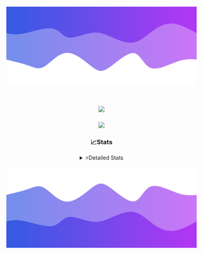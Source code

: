 ![Header](./header.png)
<div align="center">

<h1 align="center">
  <a href="https://git.io/typing-svg">
    <img src="https://readme-typing-svg.herokuapp.com/?lines=Hello,+There!+%F0%9F%91%8B;This+is+chicho.;Owner+on+Ocean;&center=true&size=25">
  </a>
</h1>
  
<p align="center">
  <img src="https://lanyard.cnrad.dev/api/852683595378196480" />
</p>

### 📈Stats
<details>
    <summary> ⚡Detailed Stats</summary>
    <br/>

<!--START_SECTION:waka-->
![Code Time](http://img.shields.io/badge/Code%20Time-1%2C107%20hrs%2040%20mins-blue)

![Profile Views](http://img.shields.io/badge/Profile%20Views-0-blue)

**🐱 My GitHub Data** 

> 📦 209.6 kB Used in GitHub's Storage 
 > 
> 🏆 0 Contributions in the Year 2025
 > 
> 🚫 Not Opted to Hire
 > 
> 📜 15 Public Repositories 
 > 
> 🔑 14 Private Repositories 
 > 
**I'm a Night 🦉** 

```text
🌞 Morning                24 commits          █░░░░░░░░░░░░░░░░░░░░░░░░   04.39 % 
🌆 Daytime                74 commits          ███░░░░░░░░░░░░░░░░░░░░░░   13.53 % 
🌃 Evening                243 commits         ███████████░░░░░░░░░░░░░░   44.42 % 
🌙 Night                  206 commits         █████████░░░░░░░░░░░░░░░░   37.66 % 
```
📅 **I'm Most Productive on Friday** 

```text
Monday                   29 commits          █░░░░░░░░░░░░░░░░░░░░░░░░   05.30 % 
Tuesday                  117 commits         █████░░░░░░░░░░░░░░░░░░░░   21.39 % 
Wednesday                85 commits          ████░░░░░░░░░░░░░░░░░░░░░   15.54 % 
Thursday                 74 commits          ███░░░░░░░░░░░░░░░░░░░░░░   13.53 % 
Friday                   130 commits         ██████░░░░░░░░░░░░░░░░░░░   23.77 % 
Saturday                 62 commits          ███░░░░░░░░░░░░░░░░░░░░░░   11.33 % 
Sunday                   50 commits          ██░░░░░░░░░░░░░░░░░░░░░░░   09.14 % 
```


📊 **This Week I Spent My Time On** 

```text
🕑︎ Time Zone: America/Argentina/Buenos_Aires

💬 Programming Languages: 
TypeScript               8 hrs 21 mins       ████████████████░░░░░░░░░   65.03 % 
JSON                     2 hrs 1 min         ████░░░░░░░░░░░░░░░░░░░░░   15.70 % 
JavaScript               1 hr 13 mins        ██░░░░░░░░░░░░░░░░░░░░░░░   09.50 % 
HTML                     1 hr 5 mins         ██░░░░░░░░░░░░░░░░░░░░░░░   08.45 % 
TSConfig                 5 mins              ░░░░░░░░░░░░░░░░░░░░░░░░░   00.71 % 

🔥 Editors: 
Cursor                   12 hrs 50 mins      █████████████████████████   100.00 % 

🐱‍💻 Projects: 
ocean-backend            6 hrs 50 mins       █████████████░░░░░░░░░░░░   53.20 % 
front-electro-patagonia-m5 hrs 39 mins       ███████████░░░░░░░░░░░░░░   44.08 % 
back-electro-patagonia-ma21 mins             █░░░░░░░░░░░░░░░░░░░░░░░░   02.73 % 

💻 Operating System: 
Windows                  12 hrs 50 mins      █████████████████████████   100.00 % 
Mac                      0 secs              ░░░░░░░░░░░░░░░░░░░░░░░░░   00.00 % 
```

**I Mostly Code in JavaScript** 

```text
JavaScript               11 repos            ███████░░░░░░░░░░░░░░░░░░   29.73 % 
HTML                     7 repos             █████░░░░░░░░░░░░░░░░░░░░   18.92 % 
TypeScript               4 repos             ███░░░░░░░░░░░░░░░░░░░░░░   10.81 % 
Astro                    2 repos             █░░░░░░░░░░░░░░░░░░░░░░░░   05.41 % 
SCSS                     1 repo              █░░░░░░░░░░░░░░░░░░░░░░░░   02.70 % 
```




 Last Updated on 05/03/2025 14:16:30 UTC
<!--END_SECTION:waka-->
</details>

![Footer](./footer.png)
